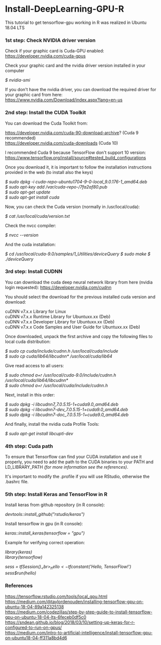 # Install-DeepLearning-GPU-R

This tutorial to get tensorflow-gpu working in R was realized in Ubuntu 18.04 LTS

### 1st step: Check NVIDIA driver version

Check if your graphic card is Cuda-GPU enabled: https://developer.nvidia.com/cuda-gpus

Check your graphic card and the nvidia driver version installed in your computer

_$ nvidia-smi_

If you don't have the nvidia driver, you can download the required driver for your graphic card from here: https://www.nvidia.com/Download/index.aspx?lang=en-us



### 2nd step: Install the CUDA Toolkit

You can download the Cuda Toolkit from:

https://developer.nvidia.com/cuda-90-download-archive? (Cuda 9 recommended) <br>
https://developer.nvidia.com/cuda-downloads (Cuda 10) <br>

I recommended Cuda 9 because TensorFlow don't support 10 version: https://www.tensorflow.org/install/source#tested_build_configurations <br>

Once you download it, it is important to follow the installation instructions provided in the web (to install also the keys)

_$ sudo dpkg -i cuda-repo-ubuntu1704-9-0-local_9.0.176-1_amd64.deb_ <br>
_$ sudo apt-key add /var/cuda-repo-<version>/7fa2af80.pub_ <br>
_$ sudo apt-get update_ <br>
_$ sudo apt-get install cuda_ <br>  

Now, you can check the Cuda version (normally in /usr/local/cuda):

_$ cat /usr/local/cuda/version.txt_

Check the nvcc compiler:

_$ nvcc --version_

And the cuda installation:

_$ cd /usr/local/cuda-9.0/samples/1_Utilities/deviceQuery_
_$ sudo make_
_$ ./deviceQuery_


### 3rd step: Install CUDNN

You can download the cuda deep neural network library from here (nvidia login requested): https://developer.nvidia.com/cudnn

You should select the download for the previous installed cuda version and download:

cuDNN v7.x.x Library for Linux <br>
cuDNN v7.x.x Runtime Library for Ubuntuxx.xx (Deb) <br>
cuDNN v7.x.x Developer Library for Ubuntuxx.xx (Deb) <br>
cuDNN v7.x.x Code Samples and User Guide for Ubuntuxx.xx (Deb) <br>

Once downloaded, unpack the first archive and copy the following files to local cuda distribution:

_$ sudo cp cuda/include/cudnn.h /usr/local/cuda/include_ <br>
_$ sudo cp cuda/lib64/libcudnn* /usr/local/cuda/lib64_ <br>

Give read access to all users:

_$ sudo chmod a+r /usr/local/cuda-9.0/include/cudnn.h /usr/local/cuda/lib64/libcudnn*_ <br>
_$ sudo chmod a+r /usr/local/cuda/include/cudnn.h_ <br>

Next, install in this order:

_$ sudo dpkg -i libcudnn7_7.0.5.15-1+cuda9.0_amd64.deb_ <br>
_$ sudo dpkg -i libcudnn7-dev_7.0.5.15-1+cuda9.0_amd64.deb_ <br>
_$ sudo dpkg -i libcudnn7-doc_7.0.5.15-1+cuda9.0_amd64.deb_ <br>

And finally, install the nvidia cuda Profile Tools:

_$ sudo apt-get install libcupti-dev_



### 4th step: Cuda path

To ensure that Tensorflow can find your CUDA installation and use it properly, you need to add the path to the CUDA binaries to your PATH and LD_LIBRARY_PATH _(for more information see the references)_.

It's important to modify the .profile if you will use RStudio, otherwise the .bashrc file.



### 5th step: Install Keras and TensorFlow in R

Install keras from github repository (in R console):

_devtools::install_github("rstudio/keras")_

Install tensorflow in gpu (in R console):

_keras::install_keras(tensorflow = "gpu")_

Example for verifying correct operation:

_library(keras)_ <br>
_library(tensorflow)_ <br>

_sess = tf$Session()_ <br>
_hello <- tf$constant('Hello, TensorFlow!')_ <br>
_sess$run(hello)_ <br>



### References

https://tensorflow.rstudio.com/tools/local_gpu.html <br>
https://medium.com/@taylordenouden/installing-tensorflow-gpu-on-ubuntu-18-04-89a142325138 <br>
https://medium.com/codezillas/step-by-step-guide-to-install-tensorflow-gpu-on-ubuntu-18-04-lts-6feceb0df5c0 <br>
https://sndean.github.io/blog/2018/03/10/setting-up-keras-for-r-configured-to-run-on-gpus/ <br>
https://medium.com/intro-to-artificial-intelligence/install-tensorflow-gpu-on-ubuntu18-04-ff311a8bd4d6 <br>
